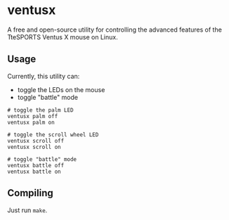 # ventusx

A free and open-source utility for controlling the advanced features of
the TteSPORTS Ventus X mouse on Linux.

## Usage

Currently, this utility can:

 - toggle the LEDs on the mouse
 - toggle "battle" mode

```
# toggle the palm LED
ventusx palm off
ventusx palm on

# toggle the scroll wheel LED
ventusx scroll off
ventusx scroll on

# toggle "battle" mode
ventusx battle off
ventusx battle on
```

## Compiling

Just run `make`.


